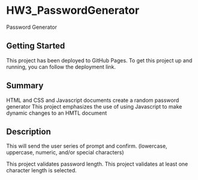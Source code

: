 # HW3_PasswordGenerator

Password Generator

## Getting Started

This project has been deployed to GitHub Pages.
To get this project up and running, you can follow the deployment link.

## Summary

HTML and CSS and Javascript documents create a random password generator
This project emphasizes the use of using Javascript to make dynamic changes to an HMTL document

## Description

This will send the user series of prompt and confirm. (lowercase, uppercase, numeric, and/or special characters)

This project validates password length.
This project validates at least one character length is selected.
